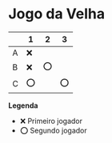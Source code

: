 # Jogo da Velha

|   | 1 | 2 | 3 |
|---|---|---|---|
| A |❌| | |
| B |❌|⭕| |
| C |⭕ | |⭕|

**Legenda**

- ❌ Primeiro jogador 
- ⭕ Segundo jogador